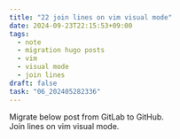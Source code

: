 ```yaml
---
title: "22 join lines on vim visual mode"
date: 2024-09-23T22:15:53+09:00
tags:
  - note
  - migration hugo posts
  - vim
  - visual mode
  - join lines
draft: false
task: "06_202405282336"
---
```


Migrate below post from GitLab to GitHub.  
Join lines on vim visual mode.  
